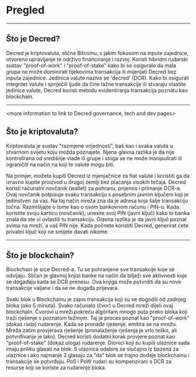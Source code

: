 # Pregled

---

## <i class="fa icon-decred_symbol"></i>Što je Decred?
Decred je kriptovaluta, slična Bitcoinu, s jakim fokusom na inpute zajednice, otvoreno upravljanje te održivo financiranje i razvoj. Koristi hibridni rudarski sustav "proof-of-work" i "proof-of-stake" kako bi se osiguralo da mala grupa ne može dominirati tijekovima transakcija ili mijenjati Decred bez inputa zajednice. Jedinica valute naziva se 'decred' (DCR). Kako bi osigurali integritet valute i spriječili ljude da čine lažne transakcije ili stvaraju vlastite jedinice valute, Decred koristi metodu evidentiranja transakcija poznatu kao blockchain.

---

<more information to link to Decred governance, tech and dev pages>

## <i class="fa icon-cryptocurrency fa-lg"></i>Što je kriptovaluta?
Kriptovaluta je sustav "razmjene vrijednosti", baš kao i svaka valuta u stvarnom svijetu koju možda poznajete. Njena glavna razlika je da nije kontrolirana od središnje vlade ili grupe i stoga se ne može manipulirati ili ograničiti na način na koji te valute mogu biti.

Na primjer, možete kupiti Decred iz mjenjačnice za fiat valute i koristiti ga da izravno kupite proizvod u drugoj zemlji bez plaćanja visokih tečaja.
Decred koristi računalni novčanik (wallet) za pohranu, prijenos i primanje DCR-a. Ovaj novčanik potpisuje svaku transakciju s posebnim javnim ključem koji je jedinstven za vas. Na taj način mreža zna da je adresa koja šalje transakciju točna. Razmišljajte o tome kao o svom bankovnom računu i PIN-u. Kada koristite svoju karticu (novčanik), unesite svoj PIN (javni ključ) kako bi banka znala da ste vi ovlastili tu transakciju. Glavna razlika je da javni ključ poznat svima na mreži, a vaš PIN nije. Kada počnete koristiti Decred, generirat ćete privatni ključ koji ne smijete davati nikome.

---

## <i class="fa icon-block fa-lg"></i> Što je blockchain?
Blockchain je srce Decred-a. Tu se pohranjene sve transakcije koje se odvijaju. Sličan je glavnoj knjizi banke na način da bilježi sve aktivnosti koje se događaju kada se DCR prenesu. Ova knjiga može potvrditi da su nove transakcije valjane i da se ne događa prijevara.

Svaki blok u Blockchainu je zapis transakcija koji su se dogodili od zadnjeg bloka (oko 5 minuta). Svako računalo (čvor) u Decred mreži dijeli ovaj blockchain. Čvorovi u mreži pokreću algoritam mnogo puta preko bloka koji traži rješenje s poznatom težinom. Taj je proces poznat kao "proof-of-work" (dokaz rada) rudarenje. Kada se pronađe rješenje, emitira se na mrežu. Mreža zatim provjerava rješenje (pronalaženje rješenja je vrlo teško, ali potvrđivanje je lako). Decred koristi dodatni korak provjere poznat kao "proof-of-stake" (dokaz uloga) rudarenje. Dionici koji su kupili ulaznice sada imaju priliku glasati na blok. 5 ulaznica odabire se slučajno iz bazena za ulaznice i ako najmanje 3 glasaju za "da" blok se trajno dodaje blockchainu i transakcije se potvrđuju. PoS i PoW rudari su kompenzirani s DCR za resurse koji se koriste za rudarenje bloka.

<More information section to link to PoW and PoS guides>
